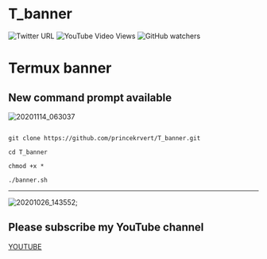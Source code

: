 # T_banner
![Twitter URL](https://img.shields.io/twitter/url?label=follow%20me&style=social&url=https%3A%2F%2Fmobile.twitter.com%2FPrinceK03365733)
![YouTube Video Views](https://img.shields.io/youtube/views/gQcfdXrOhL8?color=%23ff00ff&style=social)
![GitHub watchers](https://img.shields.io/github/watchers/princekrvert/T_banner?color=%23ff00ff&label=viwer&logoColor=%2300FF00)


# Termux banner 
## New command prompt available
![20201114_063037](https://user-images.githubusercontent.com/56459297/99134364-612dfc00-2643-11eb-9458-8b6fd3d2934a.jpg)


```

git clone https://github.com/princekrvert/T_banner.git

cd T_banner

chmod +x *

./banner.sh

```
***






![20201026_143552](https://user-images.githubusercontent.com/56459297/97154682-36fec200-179a-11eb-8334-ed54ad5c5026.jpg);

## Please subscribe my YouTube channel 
[YOUTUBE](https://m.youtube.com/c/Princeweb)

